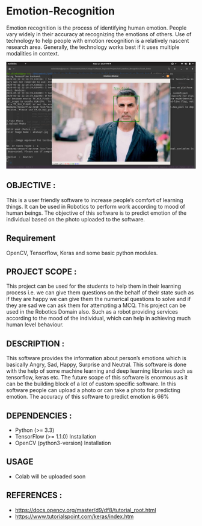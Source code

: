 # Emotion-Recognition


Emotion recognition is the process of identifying human emotion. People vary widely in their accuracy at recognizing the emotions of others. Use of technology to help people with emotion recognition is a relatively nascent research area. Generally, the technology works best if it uses multiple modalities in context.

![alt text](https://github.com/Daishinkan002/Emotion-Recognition/blob/master/Working_Demo_Images/Screenshot%20from%202020-05-12%2022-29-33.png?raw=true)



## OBJECTIVE :
This is a user friendly software to increase people’s comfort of learning things.
It can be used in Robotics to perform work according to mood of human beings.
The objective of this software is to predict emotion of the individual based on the
photo uploaded to the software.


## Requirement
OpenCV, Tensorflow, Keras and some basic python modules.


## PROJECT SCOPE :
This project can be used for the students to help them in their learning
process i.e. we can give them questions on the behalf of their state such as if
they are happy we can give them the numerical questions to solve and if they
are sad we can ask them for attempting a MCQ.
This project can be used in the Robotics Domain also. Such as a robot
providing services according to the mood of the individual, which can help in
achieving much human level behaviour.


## DESCRIPTION :
This software provides the information about person’s emotions
which is basically Angry, Sad, Happy, Surprise and Neutral. This
software is done with the help of some machine learning and deep
learning libraries such as tensorflow, keras etc. The future scope of
this software is enormous as it can be the building block of a lot of
custom specific software. In this software people can upload a photo
or can take a photo for predicting emotion. The accuracy of this
software to predict emotion is 66%


## DEPENDENCIES :
- Python (>= 3.3)
- TensorFlow (>= 1.1.0) Installation
- OpenCV (python3-version) Installation

## USAGE
 - Colab will be uploaded soon


## REFERENCES :
- https://docs.opencv.org/master/d9/df8/tutorial_root.html
- https://www.tutorialspoint.com/keras/index.htm
